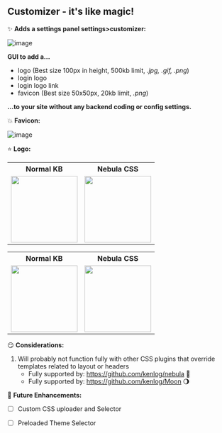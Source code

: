 Customizer - it's like magic!
----------

:sparkles:	**Adds a settings panel settings>customizer:**

![image](https://user-images.githubusercontent.com/26339368/47173862-3a266400-d2dd-11e8-8065-7d565eac1489.png)


**GUI to add a...**

* logo (Best size 100px in height, 500kb limit, *.jpg, .gif, .png*)
* login logo
* login logo link
* favicon (Best size 50x50px, 20kb limit, *.png*)

**...to your site without any backend coding or config settings.**

:boom:	**Favicon:**

![image](https://user-images.githubusercontent.com/26339368/47174055-a43f0900-d2dd-11e8-9932-430e11b74fea.png)


:star:  **Logo:**

<table>
  <tr>
    <th>Normal KB</th>
    <th>Nebula CSS</th>
  </tr>
  <tr>
    <td><img src="https://user-images.githubusercontent.com/26339368/47174135-cf295d00-d2dd-11e8-8237-493a3013e2ba.png" height="150"></td>
    <td><img src="https://user-images.githubusercontent.com/26339368/47184294-479d1780-d2f8-11e8-96f7-7ab6215a67bd.png" height="150"></td>
  </tr>
</table>

<table>
  <tr>
    <th>Normal KB</th>
    <th>Nebula CSS</th>
  </tr>
  <tr>
    <td><img src="https://user-images.githubusercontent.com/26339368/47174103-bf117d80-d2dd-11e8-972d-1e0167218e31.png" height="150"></td>
    <td><img src="https://user-images.githubusercontent.com/26339368/47184545-f4779480-d2f8-11e8-80d6-d3bd0fc1594b.png" height="150"></td>
  </tr>
</table>


:smirk:	**Considerations:**

1. Will probably not function fully with other CSS plugins that override templates related to layout or headers
   * Fully supported by: https://github.com/kenlog/nebula :dash:
   * Fully supported by: https://github.com/kenlog/Moon :waning_gibbous_moon:
   

:lollipop: **Future Enhancements:**

- [ ] Custom CSS uploader and Selector
- [ ] Preloaded Theme Selector

